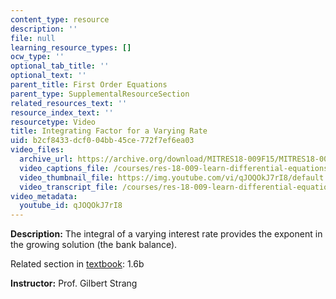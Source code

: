 ```yaml
---
content_type: resource
description: ''
file: null
learning_resource_types: []
ocw_type: ''
optional_tab_title: ''
optional_text: ''
parent_title: First Order Equations
parent_type: SupplementalResourceSection
related_resources_text: ''
resource_index_text: ''
resourcetype: Video
title: Integrating Factor for a Varying Rate
uid: b2cf8433-dcf0-04bb-45ce-772f7ef6ea03
video_files:
  archive_url: https://archive.org/download/MITRES18-009F15/MITRES18-009F15_1_6b_Solve_By_Integrating_Factor_300k.mp4
  video_captions_file: /courses/res-18-009-learn-differential-equations-up-close-with-gilbert-strang-and-cleve-moler-fall-2015/8f6c57b2b84f585280dc1c92ffdf37a8_qJOQOkJ7rI8.vtt
  video_thumbnail_file: https://img.youtube.com/vi/qJOQOkJ7rI8/default.jpg
  video_transcript_file: /courses/res-18-009-learn-differential-equations-up-close-with-gilbert-strang-and-cleve-moler-fall-2015/c71ab6739608958331e51ff59829e895_qJOQOkJ7rI8.pdf
video_metadata:
  youtube_id: qJOQOkJ7rI8
---
```


**Description:** The integral of a varying interest rate provides the exponent in the growing solution (the bank balance).

Related section in [textbook](http://www-math.mit.edu/~gs/dela/): 1.6b

**Instructor:** Prof. Gilbert Strang